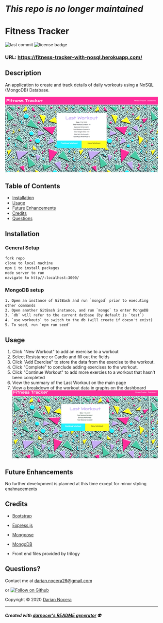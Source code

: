<h1><i>This repo is no longer maintained</i></h1>


# Fitness Tracker

![last commit](https://img.shields.io/github/last-commit/darnocer/NoSQL-Fitness-Tracker?style=flat-square) ![license badge](https://img.shields.io/github/license/darnocer/NoSQL-Fitness-Tracker?style=flat-square)


### URL: https://fitness-tracker-with-nosql.herokuapp.com/

## Description

An application to create and track details of daily workouts using a NoSQL (MongoDB) Database.

![fitness tracker](public/images/home.png)


## Table of Contents

* [Installation](#installation)
* [Usage](#usage)
* [Future Enhancements](#future-enhancements)
* [Credits](#Credits)
* [Questions](#questions)


## Installation

### General Setup
```
fork repo
clone to local machine 
npm i to install packages
node server to run
navigate to http//:localhost:3000/
```
### MongoDB setup
```
1. Open an instance of GitBash and run `mongod` prior to executing other commands
2. Open another GitBash instance, and run `mongo` to enter MongoDB
3. `db` will refer to the current datbase (by default is `test`)
4. `use workouts` to switch to the db (will create if doesn't exist)
5. To seed, run `npm run seed`
```

## Usage

1. Click "New Workout" to add an exercise to a workout 
2. Select Resistance or Cardio and fill out the fields 
3. Click "Add Exercise" to store the data from the exercise to the workout. 
4. Click "Complete" to conclude adding exercises to the workout.  
5. Click "Continue Workout" to add more exercies to a workout that hasn't been completed 
6. View the summary of the Last Workout on the main page 
7. View a breakdown of the workout data in graphs on the dashboard
![demo](public/images/demo.gif)


## Future Enhancements
No further development is planned at this time except for minor styling enahnacements


## Credits

* [Bootstrap](https://getbootstrap.com/)

* [Express.js](https://www.npmjs.com/package/express)

* [Mongoose](https://www.npmjs.com/package/mongoose)

* [MongoDB](https://www.mongodb.com/)

* Front end files provided by trilogy


## Questions?

Contact me at [darian.nocera26@gmail.com](mailto:darian.nocera26@gmail.com) 

or [![Follow on Github](https://img.shields.io/github/followers/darnocer?label=Follow&style=social)](http://www.github.com/darnocer)

Copyright © 2020 [Darian Nocera](http://www.github.com/darnocer)

---

##### _Created with [darnocer's README generator](https://github.com/darnocer/Node.js-and-ES6-README-Generator)_ 👽

